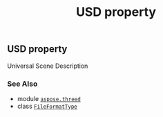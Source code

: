 ﻿---
title: USD property
second_title: Aspose.3D for Python via .NET API References
description: 
type: docs
weight: 220
url: /python-net/aspose.threed/fileformattype/usd/
is_root: false
---

## USD property


Universal Scene Description

### See Also
* module [`aspose.threed`](../../)
* class [`FileFormatType`](/3d/python-net/aspose.threed/fileformattype)
